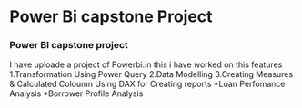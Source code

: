 # Power Bi capstone Project

### Power BI capstone project

I have uploade a project  of Powerbi.in this i have worked on this features
1.Transformation Using Power Query
2.Data Modelling
3.Creating Measures & Calculated Coloumn Using DAX
for Creating reports
*Loan Perfomance Analysis
*Borrower Profile Analysis
